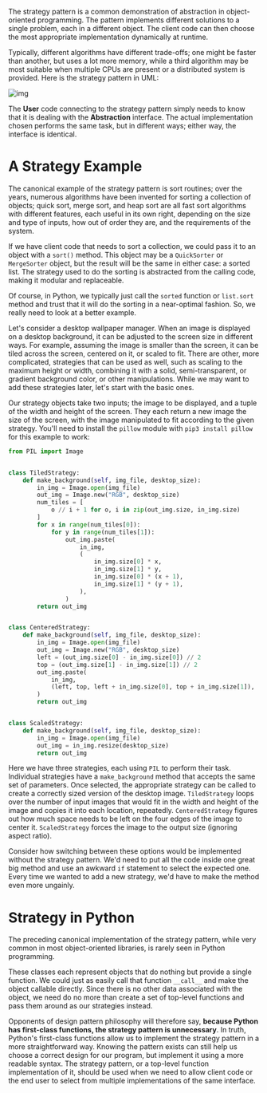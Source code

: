 The strategy pattern is a common demonstration  of abstraction in object-oriented programming. The pattern implements  different solutions to a single problem, each in a different object. The  client code can then choose the most appropriate implementation  dynamically at runtime.

Typically, different algorithms have  different trade-offs; one might be faster than another, but uses a lot  more memory, while a third algorithm may be most suitable when multiple  CPUs are present or a distributed system is provided. Here is the  strategy pattern in UML:

![img](https://static.packt-cdn.com/products/9781789615852/graphics/553da6d1-96c5-41bb-b530-e51e2a1b168a.png)

The **User** code connecting to the strategy pattern simply needs to know that it is dealing with the **Abstraction**  interface. The actual implementation chosen performs the same task, but  in different ways; either way, the interface is identical.

# A Strategy Example

The canonical example of the strategy pattern  is sort routines; over the years, numerous algorithms have been  invented for sorting a collection of objects; quick sort, merge sort,  and heap sort are all fast sort algorithms with different features, each  useful in its own right, depending on the size and type of inputs, how  out of order they are, and the requirements of the system.

If we have client code that needs to sort a collection, we could pass it to an object with a `sort()` method. This object may be a `QuickSorter` or `MergeSorter`  object, but the result will be the same in either case: a sorted list.  The strategy used to do the sorting is abstracted from the calling code,  making it modular and replaceable.

Of course, in Python, we typically just call the `sorted` function or `list.sort` method and trust that it will do the sorting in a near-optimal fashion. So, we really need to look at a better example.

Let's  consider a desktop wallpaper manager. When an image is displayed on a  desktop background, it can be adjusted to the screen size in different  ways. For example, assuming the image is smaller than the screen, it can  be tiled across the screen, centered on it, or scaled to fit. There are  other, more complicated, strategies that can be used as well, such as  scaling to the maximum height or width, combining it with a solid,  semi-transparent, or gradient background color, or other manipulations.  While we may want to add these strategies later, let's start with the  basic ones.

Our strategy objects take two inputs; the image to be  displayed, and a tuple of the width and height of the screen. They each  return a new image the size of the screen, with the image manipulated to  fit according to the given strategy. You'll need to install the `pillow` module with `pip3 install pillow` for this example to work:

```python
from PIL import Image


class TiledStrategy:
    def make_background(self, img_file, desktop_size):
        in_img = Image.open(img_file)
        out_img = Image.new("RGB", desktop_size)
        num_tiles = [
            o // i + 1 for o, i in zip(out_img.size, in_img.size)
        ]
        for x in range(num_tiles[0]):
            for y in range(num_tiles[1]):
                out_img.paste(
                    in_img,
                    (
                        in_img.size[0] * x,
                        in_img.size[1] * y,
                        in_img.size[0] * (x + 1),
                        in_img.size[1] * (y + 1),
                    ),
                )
        return out_img


class CenteredStrategy:
    def make_background(self, img_file, desktop_size):
        in_img = Image.open(img_file)
        out_img = Image.new("RGB", desktop_size)
        left = (out_img.size[0] - in_img.size[0]) // 2
        top = (out_img.size[1] - in_img.size[1]) // 2
        out_img.paste(
            in_img,
            (left, top, left + in_img.size[0], top + in_img.size[1]),
        )
        return out_img


class ScaledStrategy:
    def make_background(self, img_file, desktop_size):
        in_img = Image.open(img_file)
        out_img = in_img.resize(desktop_size)
        return out_img
```

Here we have three strategies, each using `PIL` to perform their task. Individual strategies have a `make_background`  method that accepts the same set of parameters. Once selected, the  appropriate strategy can be called to create a correctly sized version  of the desktop image. `TiledStrategy` loops  over the number of input images that would fit in the width and height  of the image and copies it into each location, repeatedly. `CenteredStrategy` figures out how much space needs to be left on the four edges of the image to center it. `ScaledStrategy` forces the image to the output size (ignoring aspect ratio).

Consider how switching between these options  would be implemented without the strategy pattern. We'd need to put all  the code inside one great big method and use an awkward `if`  statement to select the expected one. Every time we wanted to add a new  strategy, we'd have to make the method even more ungainly.

# Strategy in Python

The preceding canonical implementation of the strategy pattern, while very common in most object-oriented libraries, is rarely seen in Python programming.

These classes each represent objects that do nothing but provide a single function. We could just as easily call that function `__call__`  and make the object callable directly. Since there is no other data  associated with the object, we need do no more than create a set of  top-level functions and pass them around as our strategies instead.

Opponents of design pattern philosophy will therefore say, **because Python has first-class functions, the strategy pattern is unnecessary**.  In truth, Python's first-class functions allow us to implement the  strategy pattern in a more straightforward way. Knowing the pattern  exists can still help us choose a correct design for our program, but  implement it using a more readable syntax. The strategy pattern, or a  top-level function implementation of it, should be used when we need to  allow client code or the end user to select from multiple  implementations of the same interface.